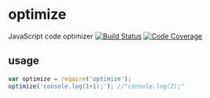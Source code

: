 # optimize
JavaScript code optimizer
[![Build Status](https://travis-ci.org/zoltan-mihalyi/optimize.svg?branch=master)](https://travis-ci.org/zoltan-mihalyi/optimize)
[![Code Coverage](https://codecov.io/gh/zoltan-mihalyi/optimize/branch/master/graph/badge.svg)](https://codecov.io/gh/zoltan-mihalyi/optimize)

## usage

```javascript
var optimize = require('optimize');
optimize('console.log(1+1);'); //"console.log(2);"
```